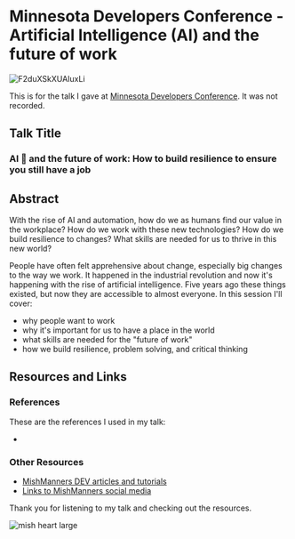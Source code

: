 # Minnesota Developers Conference - Artificial Intelligence (AI) and the future of work

![F2duXSkXUAIuxLi](https://github.com/mishmanners/TalksandEvents/assets/36594527/f68feeaf-1140-4704-970a-591f9fdfe3dd)

This is for the talk I gave at [Minnesota Developers Conference](https://mdc.ilmservice.com/speakers/michelle-mannering). It was not recorded.

## Talk Title

### AI 🤖 and the future of work: How to build resilience to ensure you still have a job

## Abstract

With the rise of AI and automation, how do we as humans find our value in the workplace? How do we work with these new technologies? How do we build resilience to changes? What skills are needed for us to thrive in this new world?

People have often felt apprehensive about change, especially big changes to the way we work. It happened in the industrial revolution and now it's happening with the rise of artificial intelligence. Five years ago these things existed, but now they are accessible to almost everyone. In this session I'll cover:

- why people want to work
- why it's important for us to have a place in the world
- what skills are needed for the "future of work"
- how we build resilience, problem solving, and critical thinking

## Resources and Links

### References

These are the references I used in my talk:

-

### Other Resources


- [MishManners DEV articles and tutorials](https://dev.to/mishmanners)
- [Links to MishManners social media](https://mishmanners.info)

Thank you for listening to my talk and checking out the resources.

![mish heart large](https://user-images.githubusercontent.com/36594527/195619762-82827b2e-bfdd-49b6-b8df-5b9e15f4f044.png)
